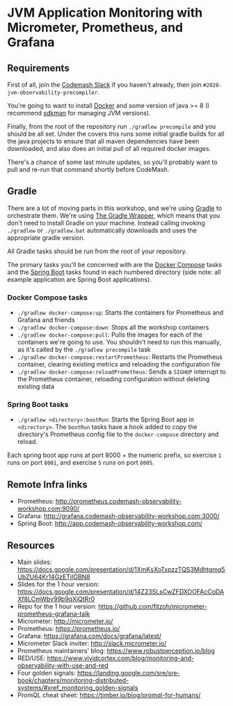 # JVM Application Monitoring with Micrometer, Prometheus, and Grafana


## Requirements
First of all, join the [Codemash Slack](https://codemash-slack.herokuapp.com/) if you haven't already, then join `#2020-jvm-observability-precompiler`.

You're going to want to install [Docker](https://www.docker.com/products/docker-desktop) and some version of java >= 8 (I recommend [sdkman](https://sdkman.io/sdks) for managing JVM versions).

Finally, from the root of the repository run `./gradlew precompile` and you should be all set.
Under the covers this runs some initial gradle builds for all the java projects to ensure that all maven dependencies have been downloaded,
and also does an initial pull of all required docker images.

There's a chance of some last minute updates, so you'll probably want to pull and re-run that command shortly before CodeMash.


## Gradle
There are a lot of moving parts in this workshop, and we're using [Gradle](https://gradle.org/) to orchestrate them.
We're using [The Gradle Wrapper](https://docs.gradle.org/current/userguide/gradle_wrapper.html), which means that you don't need to install Gradle on your machine.
Instead calling invoking `./gradlew` or `./gradlew.bat` automatically downloads and uses the appropriate gradle version.

All Gradle tasks should be run from the root of your repository.

The primary tasks you'll be concerned with are the [Docker Compose](https://docs.docker.com/compose/) tasks and the [Spring Boot](https://spring.io/projects/spring-boot) tasks found in each numbered directory (side note: all example application are Spring Boot applications).

### Docker Compose tasks

* `./gradlew docker-compose:up`: Starts the containers for Prometheus and Grafana and friends
* `./gradlew docker-compose:down`: Stops all the workshop containers
* `./gradlew docker-compose:pull`: Pulls the images for each of the containers we're going to use.  You shouldn't need to run this manually, as it's called by the `./gradlew precompile` task
* `./gradlew docker-compose:restartPrometheus`: Restarts the Prometheus container, clearing existing metrics and reloading the configuration file
* `./gradlew docker-compose:reloadPrometheus`: Sends a `SIGHUP` interrupt to the Prometheus container, reloading configuration without deleting existing data

### Spring Boot tasks

* `./gradlew <directory>:bootRun`: Starts the Spring Boot app in `<directory>`.  The `bootRun` tasks have a hook added to copy the directory's Prometheus config file to the `docker-compose` directory and reload.

Each spring boot app runs at port 8000 + the numeric prefix, so exercise `1` runs on port `8001`, and exercise `5` runs on port `8005`.

## Remote Infra links
* Prometheus: http://prometheus.codemash-observability-workshop.com:9090/
* Grafana: http://grafana.codemash-observability-workshop.com:3000/
* Spring Boot: http://app.codemash-observability-workshop.com/


## Resources
* Main slides: https://docs.google.com/presentation/d/1XmKsXoTxpzzTQS3Mdhtgmq5UbZU64Kr14GzETjIGBN8
* Slides for the 1 hour version: https://docs.google.com/presentation/d/14Z23SLsCwZFDXOOFAcCoDAXf8LCmWbv99b9qXiQtRr0
* Repo for the 1 hour version: https://github.com/fitzoh/micrometer-prometheus-grafana-talk
* Micrometer: http://micrometer.io/
* Prometheus: https://prometheus.io/
* Grafana: https://grafana.com/docs/grafana/latest/
* Micrometer Slack inviter: http://slack.micrometer.io/
* Prometheus maintainers' blog: https://www.robustperception.io/blog
* RED/USE: https://www.vividcortex.com/blog/monitoring-and-observability-with-use-and-red
* Four golden signals: https://landing.google.com/sre/sre-book/chapters/monitoring-distributed-systems/#xref_monitoring_golden-signals
* PromQL cheat sheet: https://timber.io/blog/promql-for-humans/
